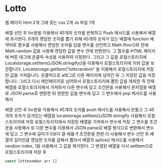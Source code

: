 # Lotto

웹 페이지 html 2개
그에 맞는 css 2개
Js 파일 1개

배열 선언 후 for문을 이용해서 45개의 숫자를 반복하고
Push 메서드를 사용해서 배열에 추가한다.
6개의 랜덤한 숫자를 뽑기 위해
45개의 숫자가 있는 배열에 function 예약어로 함수를 사용해서 랜덤한 숫자를 담을 변수를 선언하고 Math.floor()와 안에 Math.random 값을 사용해 랜덤한 값을 변수 안에 반환한다. 그 함수를 HTML 페이지에 버튼 태그에 온클릭 속성을 사용하여 지정한다.
그리고 그 값을 로컬스토리지에 Localstorage.setItem()JSON.stringify()을 이용해서 로컬스토리지에 키와 값을 보관합니다.
Localstorage.getItem(“lottorandom” 을 이용해서 로컬스토리지에 저장된 값을 가져옵니다.
온클릭으로 a태그로 다른 페이지에 넘어간 뒤 그 저장된 값을 저장합니다.
그리고 다시 메인페이지로 넘어와서 로컬스토리지에 뽑힌 값을 제외한
즉 전체 배열을 로컬스토리지에서 가져와서 다른 변수에 담고
조건문을 사용해서 문자열을 배열로 JSON parse로 변환한 뒤 변환한 값을 변수에 담고
그 변수에서 pop 메서드를 사용해서 

배열 선언 후 for문을 이용해서 45개의 숫자를 push 메서드를 사용해서 만들고
그 45개의 숫자가 담겨있는 배열을 localstorage.setItem()JSON stringify 사용해서 로컬스토리지에 저장
로컬스토리지에서 저장된 배열을 가져와서 변수에 저장
그 변수를 조건문을 사용해서 또 다른 변수를 이용해서 JSON parse로 배열 형식으로 변환해서 변수에 담고
그 변수에 길이가 0보다 클 때를 if 조건문을 한번 더 사용해서 변수 선언 후 배열의 길이만큼 랜덤한 숫자를 곱해서 뽑아서
배열의 splice() 메서드를 사용해서 random index, 1을 사용해서 그 값을 제거한다.
그 변경된 배열을 다시 setItem으로 로컬스토리지에 저장 후

```ts
const lottonumber arr []
```